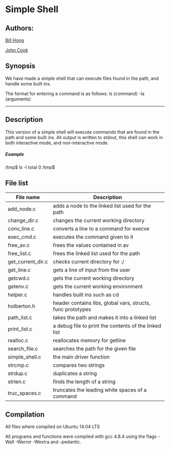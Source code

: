 # Simple Shell

## Authors:

[Bill Hong](https://github.com/billhong6981)

[John Cook](https://github.com/JohnCook17)

## Synopsis
We have made a simple shell that can execute files found in the path, and handle
some built ins.

The format for entering a command is as follows:
ls (command) -la (arguments)

---

## Description
This version of a simple shell will execute commands that are found in the path
and some built ins. All output is written to stdout, this shell can work in both
interactive mode, and non-interactive mode.

##### Example

/tmp$ ls -l
total 0
/tmp$

## File list

| File name | Description |
| --- | --- |
| add_node.c | adds a node to the linked list used for the path |
| change_dir.c | changes the current working directory |
| conv_line.c | converts a line to a command for execve |
| exec_cmd.c | executes the command given to it |
| free_av.c | frees the values contained in av | /*make this better*/
| free_list.c | frees the linked list used for the path |
| get_current_dir.c | checks current directory for :/ |
| get_line.c | gets a line of input from the user |
| getcwd.c | gets the current working directory |
| getenv.c | gets the current working environment |
| helper.c | handles built ins such as cd |
| holberton.h | header contains libs, global vars, structs, func prototypes |
| path_list.c | takes the path and makes it into a linked list |
| print_list.c | a debug file to print the contents of the linked list | /* remove? */
| realloc.c | reallocates memory for getline |
| search_file.c | searches the path for the given file |
| simple_shell.c | the main driver function |
| strcmp.c | compares two strings |
| strdup.c | duplicates a string |
| strlen.c | finds the length of a string |
| truc_spaces.c | truncates the leading white spaces of a command |

## Compilation
All files where compiled on Ubuntu 14.04 LTS

All programs and functions were compiled with gcc 4.8.4 using the flags -Wall -Werror -Wextra and -pedantic.